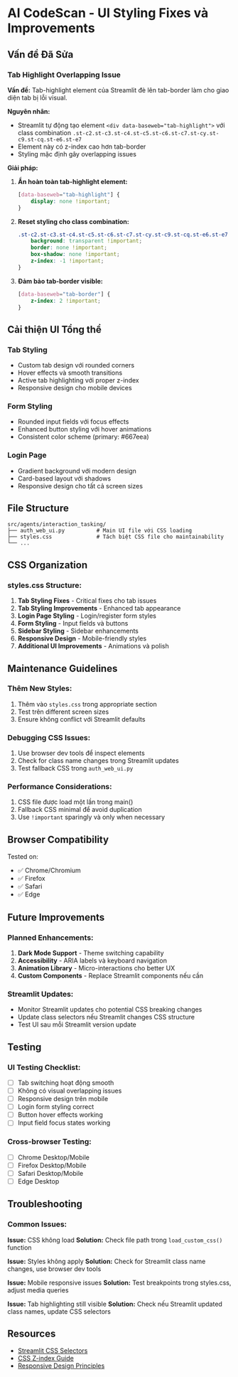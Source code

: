 # AI CodeScan - UI Styling Fixes và Improvements

## Vấn đề Đã Sửa

### Tab Highlight Overlapping Issue

**Vấn đề:** Tab-highlight element của Streamlit đè lên tab-border làm cho giao diện tab bị lỗi visual.

**Nguyên nhân:** 
- Streamlit tự động tạo element `<div data-baseweb="tab-highlight">` với class combination `.st-c2.st-c3.st-c4.st-c5.st-c6.st-c7.st-cy.st-c9.st-cq.st-e6.st-e7`
- Element này có z-index cao hơn tab-border
- Styling mặc định gây overlapping issues

**Giải pháp:**
1. **Ẩn hoàn toàn tab-highlight element:**
   ```css
   [data-baseweb="tab-highlight"] {
       display: none !important;
   }
   ```

2. **Reset styling cho class combination:**
   ```css
   .st-c2.st-c3.st-c4.st-c5.st-c6.st-c7.st-cy.st-c9.st-cq.st-e6.st-e7 {
       background: transparent !important;
       border: none !important;
       box-shadow: none !important;
       z-index: -1 !important;
   }
   ```

3. **Đảm bảo tab-border visible:**
   ```css
   [data-baseweb="tab-border"] {
       z-index: 2 !important;
   }
   ```

## Cải thiện UI Tổng thể

### Tab Styling
- Custom tab design với rounded corners
- Hover effects và smooth transitions
- Active tab highlighting với proper z-index
- Responsive design cho mobile devices

### Form Styling
- Rounded input fields với focus effects
- Enhanced button styling với hover animations
- Consistent color scheme (primary: #667eea)

### Login Page
- Gradient background với modern design
- Card-based layout với shadows
- Responsive design cho tất cả screen sizes

## File Structure

```
src/agents/interaction_tasking/
├── auth_web_ui.py          # Main UI file với CSS loading
├── styles.css              # Tách biệt CSS file cho maintainability
└── ...
```

## CSS Organization

### styles.css Structure:
1. **Tab Styling Fixes** - Critical fixes cho tab issues
2. **Tab Styling Improvements** - Enhanced tab appearance
3. **Login Page Styling** - Login/register form styles
4. **Form Styling** - Input fields và buttons
5. **Sidebar Styling** - Sidebar enhancements
6. **Responsive Design** - Mobile-friendly styles
7. **Additional UI Improvements** - Animations và polish

## Maintenance Guidelines

### Thêm New Styles:
1. Thêm vào `styles.css` trong appropriate section
2. Test trên different screen sizes
3. Ensure không conflict với Streamlit defaults

### Debugging CSS Issues:
1. Use browser dev tools để inspect elements
2. Check for class name changes trong Streamlit updates
3. Test fallback CSS trong `auth_web_ui.py`

### Performance Considerations:
1. CSS file được load một lần trong main()
2. Fallback CSS minimal để avoid duplication
3. Use `!important` sparingly và only when necessary

## Browser Compatibility

Tested on:
- ✅ Chrome/Chromium
- ✅ Firefox  
- ✅ Safari
- ✅ Edge

## Future Improvements

### Planned Enhancements:
1. **Dark Mode Support** - Theme switching capability
2. **Accessibility** - ARIA labels và keyboard navigation
3. **Animation Library** - Micro-interactions cho better UX
4. **Custom Components** - Replace Streamlit components nếu cần

### Streamlit Updates:
- Monitor Streamlit updates cho potential CSS breaking changes
- Update class selectors nếu Streamlit changes CSS structure
- Test UI sau mỗi Streamlit version update

## Testing

### UI Testing Checklist:
- [ ] Tab switching hoạt động smooth
- [ ] Không có visual overlapping issues
- [ ] Responsive design trên mobile
- [ ] Login form styling correct
- [ ] Button hover effects working
- [ ] Input field focus states working

### Cross-browser Testing:
- [ ] Chrome Desktop/Mobile
- [ ] Firefox Desktop/Mobile  
- [ ] Safari Desktop/Mobile
- [ ] Edge Desktop

## Troubleshooting

### Common Issues:

**Issue:** CSS không load
**Solution:** Check file path trong `load_custom_css()` function

**Issue:** Styles không apply
**Solution:** Check for Streamlit class name changes, use browser dev tools

**Issue:** Mobile responsive issues
**Solution:** Test breakpoints trong styles.css, adjust media queries

**Issue:** Tab highlighting still visible
**Solution:** Check nếu Streamlit updated class names, update CSS selectors

## Resources

- [Streamlit CSS Selectors](https://docs.streamlit.io/)
- [CSS Z-index Guide](https://developer.mozilla.org/en-US/docs/Web/CSS/z-index)
- [Responsive Design Principles](https://web.dev/responsive-web-design-basics/) 